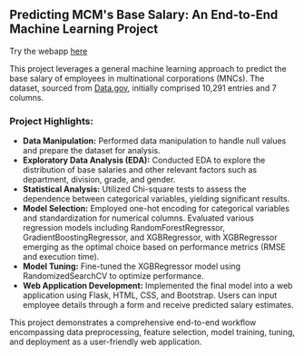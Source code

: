 ## Predicting MCM's Base Salary: An End-to-End Machine Learning Project

Try the webapp [here](https://mcm-employee-salaries-prediction.onrender.com)

This project leverages a general machine learning approach to predict the base salary of employees in multinational corporations (MNCs). The dataset, sourced from [Data.gov](https://catalog.data.gov/dataset/employee-salaries-2023), initially comprised 10,291 entries and 7 columns.

### Project Highlights:
- **Data Manipulation:** Performed data manipulation to handle null values and prepare the dataset for analysis.
- **Exploratory Data Analysis (EDA):** Conducted EDA to explore the distribution of base salaries and other relevant factors such as department, division, grade, and gender.
- **Statistical Analysis:** Utilized Chi-square tests to assess the dependence between categorical variables, yielding significant results.
- **Model Selection:** Employed one-hot encoding for categorical variables and standardization for numerical columns. Evaluated various regression models including RandomForestRegressor, GradientBoostingRegressor, and XGBRegressor, with XGBRegressor emerging as the optimal choice based on performance metrics (RMSE and execution time).
- **Model Tuning:** Fine-tuned the XGBRegressor model using RandomizedSearchCV to optimize performance.
- **Web Application Development:** Implemented the final model into a web application using Flask, HTML, CSS, and Bootstrap. Users can input employee details through a form and receive predicted salary estimates.

This project demonstrates a comprehensive end-to-end workflow encompassing data preprocessing, feature selection, model training, tuning, and deployment as a user-friendly web application.
